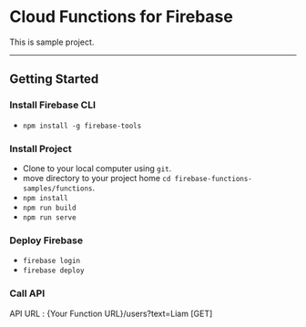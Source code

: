 # Cloud Functions for Firebase
This is sample project.
***
## Getting Started
### Install Firebase CLI
* `npm install -g firebase-tools`
### Install Project
* Clone to your local computer using  `git`.
* move directory to your project home `cd firebase-functions-samples/functions`.
* `npm install`
* `npm run build`
* `npm run serve`
### Deploy Firebase
* `firebase login`
* `firebase deploy`
### Call API
API URL : {Your Function URL}/users?text=Liam [GET]
